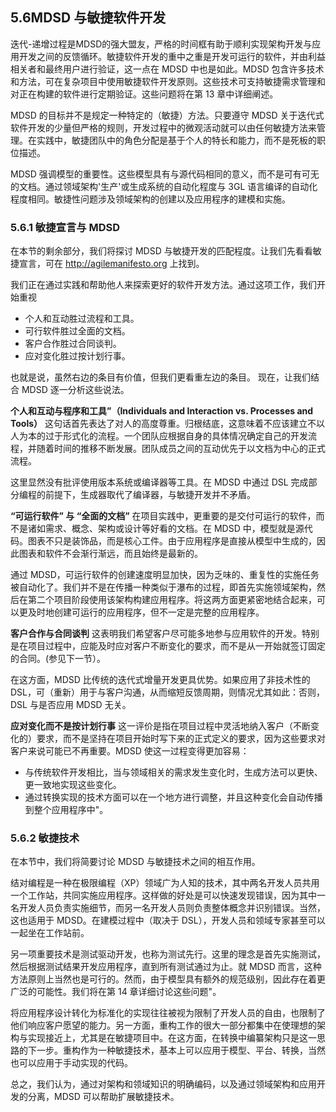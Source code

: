 ## 5.6MDSD 与敏捷软件开发
迭代-递增过程是MDSD的强大盟友，严格的时间框有助于顺利实现架构开发与应用开发之间的反馈循环。敏捷软件开发的重中之重是开发可运行的软件，并由利益相关者和最终用户进行验证，这一点在 MDSD 中也是如此。MDSD 包含许多技术和方法，可在复杂项目中使用敏捷软件开发原则。这些技术可支持敏捷需求管理和对正在构建的软件进行定期验证。这些问题将在第 13 章中详细阐述。

MDSD 的目标并不是规定一种特定的（敏捷）方法。只要遵守 MDSD 关于迭代式软件开发的少量但严格的规则，开发过程中的微观活动就可以由任何敏捷方法来管理。在实践中，敏捷团队中的角色分配是基于个人的特长和能力，而不是死板的职位描述。

MDSD 强调模型的重要性。这些模型具有与源代码相同的意义，而不是可有可无的文档。通过领域架构'生产'或生成系统的自动化程度与 3GL 语言编译的自动化程度相同。敏捷性问题涉及领域架构的创建以及应用程序的建模和实施。

### 5.6.1 敏捷宣言与 MDSD
在本节的剩余部分，我们将探讨 MDSD 与敏捷开发的匹配程度。让我们先看看敏捷宣言，可在 http://agilemanifesto.org 上找到。

我们正在通过实践和帮助他人来探索更好的软件开发方法。通过这项工作，我们开始重视

* 个人和互动胜过流程和工具。
* 可行软件胜过全面的文档。
* 客户合作胜过合同谈判。
* 应对变化胜过按计划行事。

也就是说，虽然右边的条目有价值，但我们更看重左边的条目。
现在，让我们结合 MDSD 逐一分析这些说法。

**个人和互动与程序和工具”（Individuals and Interaction vs. Processes and Tools）**
这句话首先表达了对人的高度尊重。归根结底，这意味着不应该建立不以人为本的过于形式化的流程。一个团队应根据自身的具体情况确定自己的开发流程，并随着时间的推移不断发展。团队成员之间的互动优先于以文档为中心的正式流程。

这里显然没有批评使用版本系统或编译器等工具。在 MDSD 中通过 DSL 完成部分编程的前提下，生成器取代了编译器，与敏捷开发并不矛盾。

**“可运行软件” 与 “全面的文档”**
在项目实践中，更重要的是交付可运行的软件，而不是诸如需求、概念、架构或设计等好看的文档。在 MDSD 中，模型就是源代码。图表不只是装饰品，而是核心工件。由于应用程序是直接从模型中生成的，因此图表和软件不会渐行渐远，而且始终是最新的。

通过 MDSD，可运行软件的创建速度明显加快，因为乏味的、重复性的实施任务被自动化了。我们并不是在传播一种类似于瀑布的过程，即首先实施领域架构，然后在第二个项目阶段使用该架构构建应用程序。将这两方面更紧密地结合起来，可以更及时地创建可运行的应用程序，但不一定是完整的应用程序。

**客户合作与合同谈判**
这表明我们希望客户尽可能多地参与应用软件的开发。特别是在项目过程中，应能及时应对客户不断变化的要求，而不是从一开始就签订固定的合同。(参见下一节）。

在这方面，MDSD 比传统的迭代式增量开发更具优势。如果应用了非技术性的 DSL，可（重新）用于与客户沟通，从而缩短反馈周期，则情况尤其如此：否则，DSL 与是否应用 MDSD 无关。

**应对变化而不是按计划行事**
这一评价是指在项目过程中灵活地纳入客户（不断变化的）要求，而不是坚持在项目开始时写下来的正式定义的要求，因为这些要求对客户来说可能已不再重要。MDSD 使这一过程变得更加容易：

* 与传统软件开发相比，当与领域相关的需求发生变化时，生成方法可以更快、更一致地实现这些变化。
* 通过转换实现的技术方面可以在一个地方进行调整，并且这种变化会自动传播到整个应用程序中"。

### 5.6.2 敏捷技术
在本节中，我们将简要讨论 MDSD 与敏捷技术之间的相互作用。

结对编程是一种在极限编程（XP）领域广为人知的技术，其中两名开发人员共用一个工作站，共同实施应用程序。这样做的好处是可以快速发现错误，因为其中一名开发人员负责实施细节，而另一名开发人员则负责整体概念并识别错误。当然，这也适用于 MDSD。在建模过程中（取决于 DSL），开发人员和领域专家甚至可以一起坐在工作站前。

另一项重要技术是测试驱动开发，也称为测试先行。这里的理念是首先实施测试，然后根据测试结果开发应用程序，直到所有测试通过为止。就 MDSD 而言，这种方法原则上当然也是可行的。然而，由于模型具有额外的规范级别，因此存在着更广泛的可能性。我们将在第 14 章详细讨论这些问题"。

将应用程序设计转化为标准化的实现往往被视为限制了开发人员的自由，也限制了他们响应客户愿望的能力。另一方面，重构工作的很大一部分都集中在使理想的架构与实现接近上，尤其是在敏捷项目中。在这方面，在转换中编纂架构只是这一思路的下一步。重构作为一种敏捷技术，基本上可以应用于模型、平台、转换，当然也可以应用于手动实现的代码。

总之，我们认为，通过对架构和领域知识的明确编码，以及通过领域架构和应用开发的分离，MDSD 可以帮助扩展敏捷技术。

